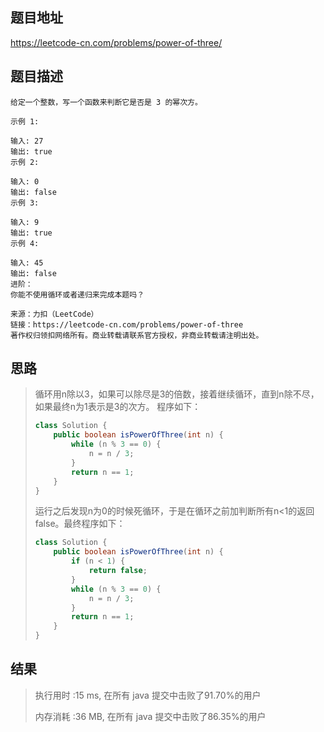 
## 题目地址
  https://leetcode-cn.com/problems/power-of-three/ 

## 题目描述
```
给定一个整数，写一个函数来判断它是否是 3 的幂次方。

示例 1:

输入: 27
输出: true
示例 2:

输入: 0
输出: false
示例 3:

输入: 9
输出: true
示例 4:

输入: 45
输出: false
进阶：
你能不使用循环或者递归来完成本题吗？

来源：力扣（LeetCode）
链接：https://leetcode-cn.com/problems/power-of-three
著作权归领扣网络所有。商业转载请联系官方授权，非商业转载请注明出处。
```

## 思路

>   循环用n除以3，如果可以除尽是3的倍数，接着继续循环，直到n除不尽，如果最终n为1表示是3的次方。 程序如下：
>
>   ```java
>   class Solution {
>       public boolean isPowerOfThree(int n) {
>           while (n % 3 == 0) {
>               n = n / 3;
>           }
>           return n == 1;
>       }
>   }
>   ```
>
>   运行之后发现n为0的时候死循环，于是在循环之前加判断所有n<1的返回false。最终程序如下：
>
>   ```java
>   class Solution {
>       public boolean isPowerOfThree(int n) {
>           if (n < 1) {
>               return false;
>           }
>           while (n % 3 == 0) {
>               n = n / 3;
>           }
>           return n == 1;
>       }
>   }
>   ```
>
>   

## 结果

> 执行用时 :15 ms, 在所有 java 提交中击败了91.70%的用户
>
> 内存消耗 :36 MB, 在所有 java 提交中击败了86.35%的用户
